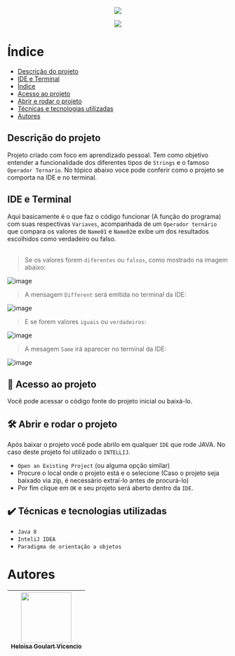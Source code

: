 <p align="center">
   <img src= "https://user-images.githubusercontent.com/104990997/194216377-775224cc-d3f9-4907-9cb0-0d4094717792.jpg" #vitrinedev/>
</p>

   
       
<p align="center">
<img src="http://img.shields.io/static/v1?label=STATUS&message=EM%20DESENVOLVIMENTO&color=GREEN&style=for-the-badge"/>
</p>

# Índice 

* [Descrição do projeto](#descrição-do-projeto)
* [IDE e Terminal](#ide-e-terminal)
* [Índice](#índice)
* [Acesso ao projeto](https://github.com/Heloisag/StringTypes/blob/main/README.md#-acesso-ao-projeto)
* [Abrir e rodar o projeto](https://github.com/Heloisag/StringTypes#%EF%B8%8F-abrir-e-rodar-o-projeto)
* [Técnicas e tecnologias utilizadas](https://github.com/Heloisag/StringTypes#%EF%B8%8F-t%C3%A9cnicas-e-tecnologias-utilizadas)
* [Autores](https://github.com/Heloisag/StringTypes#autores)

## Descrição do projeto 

 Projeto criado com foco em aprendizado pessoal. 
 Tem como objetivo entender a funcionalidade dos diferentes tipos de ``Strings`` e o famoso ``Operador Ternario``.
 No tópico abaixo voce pode conferir como o projeto se comporta na IDE e no terminal.
 
## IDE e Terminal

Aqui basicamente é o que faz o código funcionar (A função do programa) com suas respectivas `Variaves`, acompanhada de um `Operador ternário` que compara os valores de `Name01` e `Name02`e exibe um dos resultados escolhidos como verdadeiro ou falso.<br/>
 <br/>
> Se os valores forem `diferentes` ou `falsos`, como mostrado na imagem abaixo:

![image](https://user-images.githubusercontent.com/104990997/194217017-74d51240-a58d-4122-9ddb-962d310fe36f.png)
 <br/>
 
> A mensagem `Different` será emitida no terminal da IDE:

![image](https://user-images.githubusercontent.com/104990997/194218107-5caef052-632e-4dc0-929c-8cbc6b575d2e.png) 
 <br/>
 
> E se forem valores `iguais` ou `verdadeiros`:

![image](https://user-images.githubusercontent.com/104990997/194218267-636aa095-ea6e-497f-b354-8f5c6c6050e0.png) 
 <br/>  
 
> A mesagem `Same` irá aparecer no terminal da IDE:

![image](https://user-images.githubusercontent.com/104990997/194217975-4b12dbc7-ea72-4202-8300-c3263ad91ce1.png) 
 <br/> 
 
 
## 📁 Acesso ao projeto ##


Você pode acessar o código fonte do projeto inicial ou baixá-lo.

## 🛠️ Abrir e rodar o projeto

Após baixar o projeto você pode abrilo em qualquer `IDE` que rode JAVA. No caso deste projeto foi utilizado o `INTELLIJ`.

- `Open an Existing Project` (ou alguma opção similar)
- Procure o local onde o projeto está e o selecione (Caso o projeto seja baixado via zip, é necessário extraí-lo antes de procurá-lo)
- Por fim clique em `OK` e seu projeto será aberto dentro da `IDE`.

## ✔️ Técnicas e tecnologias utilizadas

- ``Java 8``
- ``InteliJ IDEA``
- ``Paradigma de orientação a objetos``

# Autores

| [<img src="https://avatars.githubusercontent.com/u/104990997?v=4" width=115><br><sub>Heloisa Goulart Vicencio </sub>](https://github.com/Heloisag)| 
| :---: | 


